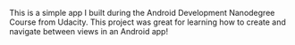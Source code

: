 
This is a simple app I built during the Android Development Nanodegree Course from Udacity. This project was great for learning how to create and navigate between views in an Android app! 

